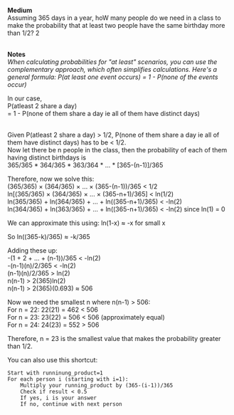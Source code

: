 **Medium** <br> 
Assuming 365 days in a year, hoW many people do we need in a class to make the probability that at least two people have the same birthday more than 1/2?
2<br><br>

**Notes**<br>
_When calculating probabilities for "at least" scenarios, you can use the complementary approach, which often simplifies calculations. Here's a general formula:
P(at least one event occurs) = 1 - P(none of the events occur)_

In our case, 
<br>P(atleast 2 share a day) 
<br>= 1 - P(none of them share a day ie all of them have distinct days) 

<br> Given P(atleast 2 share a day) > 1/2, P(none of them share a day ie all of them have distinct days) has to be < 1/2.
<br> Now let there be n people in the class, then the probability of each of them having distinct birthdays is
<br> 365/365 * 364/365 * 363/364 * ... * [365-(n-1)]/365

Therefore, now we solve this: 
<br> (365/365) × (364/365) × ... × (365-(n-1))/365 < 1/2
<br> ln[(365/365) × (364/365) × ... × (365-n+1)/365] < ln(1/2)
<br> ln(365/365) + ln(364/365) + ... + ln((365-n+1)/365) < -ln(2)
<br> ln(364/365) + ln(363/365) + ... + ln((365-n+1)/365) < -ln(2) since ln(1) = 0

We can approximate this using:
ln(1-x) ≈ -x for small x

So ln((365-k)/365) ≈ -k/365

Adding these up:
<br> -(1 + 2 + ... + (n-1))/365 < -ln(2)
<br> -(n-1)(n)/2/365 < -ln(2)
<br> (n-1)(n)/2/365 > ln(2)
<br> n(n-1) > 2(365)ln(2)
<br> n(n-1) > 2(365)(0.693) ≈ 506

Now we need the smallest n where n(n-1) > 506:
<br>For n = 22: 22(21) = 462 < 506
<br>For n = 23: 23(22) = 506 < 506 (approximately equal)
<br>For n = 24: 24(23) = 552 > 506

Therefore, n = 23 is the smallest value that makes the probability greater than 1/2.

You can also use this shortcut:
```
Start with runninung_product=1
For each person i (starting with i=1):
    Multiply your running_product by (365-(i-1))/365
    Check if result < 0.5
    If yes, i is your answer
    If no, continue with next person
```
